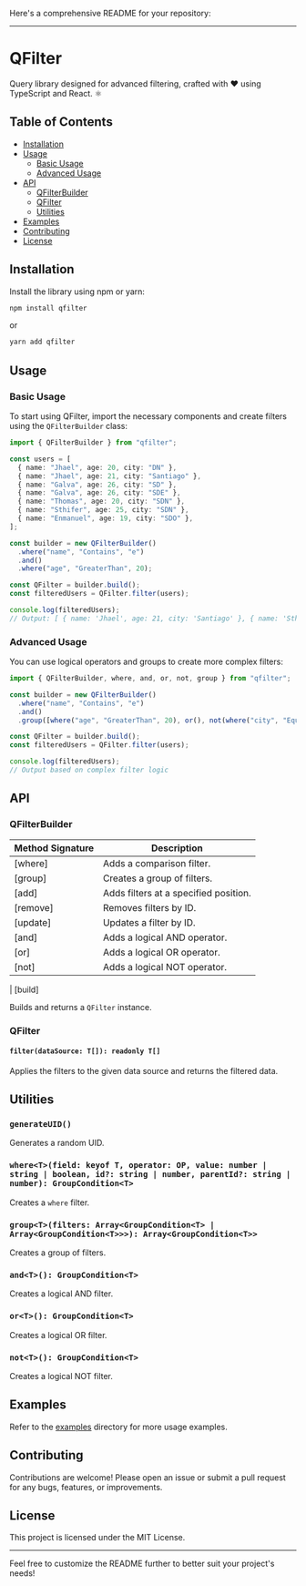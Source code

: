Here's a comprehensive README for your repository:

---

# QFilter

Query library designed for advanced filtering, crafted with ❤ using TypeScript and React. ⚛

## Table of Contents

- [Installation](#installation)
- [Usage](#usage)
  - [Basic Usage](#basic-usage)
  - [Advanced Usage](#advanced-usage)
- [API](#api)
  - [QFilterBuilder](#qfilterbuilder)
  - [QFilter](#qfilter)
  - [Utilities](#utilities)
- [Examples](#examples)
- [Contributing](#contributing)
- [License](#license)

## Installation

Install the library using npm or yarn:

```bash
npm install qfilter
```

or

```bash
yarn add qfilter
```

## Usage

### Basic Usage

To start using QFilter, import the necessary components and create filters using the `QFilterBuilder` class:

```typescript
import { QFilterBuilder } from "qfilter";

const users = [
  { name: "Jhael", age: 20, city: "DN" },
  { name: "Jhael", age: 21, city: "Santiago" },
  { name: "Galva", age: 26, city: "SD" },
  { name: "Galva", age: 26, city: "SDE" },
  { name: "Thomas", age: 20, city: "SDN" },
  { name: "Sthifer", age: 25, city: "SDN" },
  { name: "Enmanuel", age: 19, city: "SDO" },
];

const builder = new QFilterBuilder()
  .where("name", "Contains", "e")
  .and()
  .where("age", "GreaterThan", 20);

const QFilter = builder.build();
const filteredUsers = QFilter.filter(users);

console.log(filteredUsers);
// Output: [ { name: 'Jhael', age: 21, city: 'Santiago' }, { name: 'Sthifer', age: 25, city: 'SDN' } ]
```

### Advanced Usage

You can use logical operators and groups to create more complex filters:

```typescript
import { QFilterBuilder, where, and, or, not, group } from "qfilter";

const builder = new QFilterBuilder()
  .where("name", "Contains", "e")
  .and()
  .group([where("age", "GreaterThan", 20), or(), not(where("city", "Equal", "SD"))]);

const QFilter = builder.build();
const filteredUsers = QFilter.filter(users);

console.log(filteredUsers);
// Output based on complex filter logic
```

## API

### QFilterBuilder

| Method Signature | Description                           |
| ---------------- | ------------------------------------- |
| [where]          | Adds a comparison filter.             |
| [group]          | Creates a group of filters.           |
| [add]            | Adds filters at a specified position. |
| [remove]         | Removes filters by ID.                |
| [update]         | Updates a filter by ID.               |
| [and]            | Adds a logical AND operator.          |
| [or]             | Adds a logical OR operator.           |
| [not]            | Adds a logical NOT operator.          |

| [build]

Builds and returns a `QFilter` instance.

### QFilter

#### `filter(dataSource: T[]): readonly T[]`

Applies the filters to the given data source and returns the filtered data.

## Utilities

### `generateUID()`

Generates a random UID.

### `where<T>(field: keyof T, operator: OP, value: number | string | boolean, id?: string | number, parentId?: string | number): GroupCondition<T>`

Creates a `where` filter.

### `group<T>(filters: Array<GroupCondition<T> | Array<GroupCondition<T>>>): Array<GroupCondition<T>>`

Creates a group of filters.

### `and<T>(): GroupCondition<T>`

Creates a logical AND filter.

### `or<T>(): GroupCondition<T>`

Creates a logical OR filter.

### `not<T>(): GroupCondition<T>`

Creates a logical NOT filter.

## Examples

Refer to the [examples](./examples) directory for more usage examples.

## Contributing

Contributions are welcome! Please open an issue or submit a pull request for any bugs, features, or improvements.

## License

This project is licensed under the MIT License.

---

Feel free to customize the README further to better suit your project's needs!
